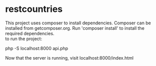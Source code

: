 # restcountries

This project uses composer to install dependencies. Composer can be installed from getcomposer.org. 
Run 'composer install' to install the required dependencies.  
to run the project: 

php -S localhost:8000 api.php

Now that the server is running, visit localhost:8000/index.html 
